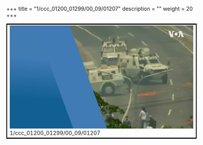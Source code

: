+++
title = "1/ccc_01200_01299/00_09/01207"
description = ""
weight = 20
+++

<table style="border:2px solid black;max-width:800px;max-height:800px;" 
><tr><td>
<img class="center-fit-jpg"
src="/jpg_/aaa_20190430_NxaOmWaI8sI_01206.jpg">
1/ccc_01200_01299/00_09/01207
</img></td></tr></table>
